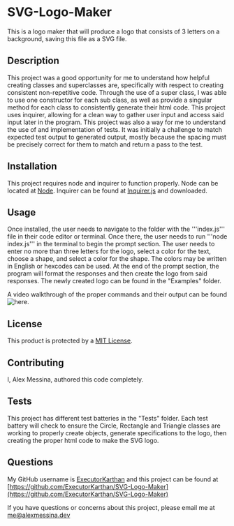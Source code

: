 # SVG-Logo-Maker
This is a logo maker that will produce a logo that consists of 3 letters on a background, saving this file as a SVG file. 

## Description
This project was a good opportunity for me to understand how helpful creating classes and superclasses are, specifically with respect to creating consistent non-repetitive code. Through the use of a super class, I was able to use one constructor for each sub class, as well as provide a singular method for each class to consistently generate their html code. This project uses inquirer, allowing for a clean way to gather user input and access said input later in the program. This project was also a way for me to understand the use of and implementation of tests. It was initially a challenge to match expected test output to generated output, mostly because the spacing must be precisely correct for them to match and return a pass to the test.

## Installation
This project requires node and inquirer to function properly. Node can be located at [Node](https://nodejs.org/en/). Inquirer can be found at [Inquirer.js](https://www.npmjs.com/package/inquirer/v/8.2.4) and downloaded.


## Usage
Once installed, the user needs to navigate to the folder with the '''index.js''' file in their code editor or terminal. Once there, the user needs to run '''node index.js''' in the terminal to begin the prompt section. The user needs to enter no more than three letters for the logo, select a color for the text, choose a shape, and select a color for the shape. The colors may be written in English or hexcodes can be used. At the end of the prompt section, the program will format the responses and then create the logo from said responses. The newly created logo can be found in the "Examples" folder.

A video walkthrough of the proper commands and their output can be found ![here]("./Examples/SVG-Logo-Maker.mp4").

## License
This product is protected by a [MIT License](http://choosealicense.com/licenses/mit).

## Contributing
I, Alex Messina, authored this code completely. 

## Tests
This project has different test batteries in the "Tests" folder. Each test battery will check to ensure the Circle, Rectangle and Triangle classes are working to properly create objects, generate specifications to the logo, then creating the proper html code to make the SVG logo. 

## Questions
My GitHub username is [ExecutorKarthan](https://github.com/ExecutorKarthan) and this project can be found at [https://github.com/ExecutorKarthan/SVG-Logo-Maker](https://github.com/ExecutorKarthan/SVG-Logo-Maker)

If you have questions or concerns about this project, please email me at me@alexmessina.dev
